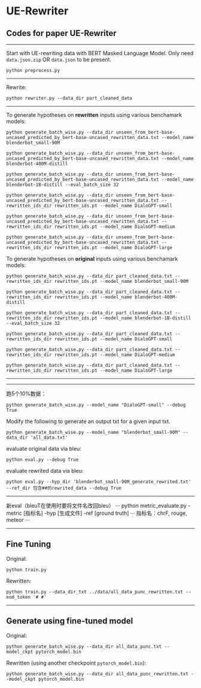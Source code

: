 # UE-Rewriter
## Codes for paper UE-Rewriter



---

Start with UE-rewriting data with BERT Masked Language Model. Only need `data.json.zip` OR `data.json` to be present.
```
python preprocess.py
```

---

Rewrite:
```
python rewriter.py --data_dir part_cleaned_data
```
<!-- 
python rewriter.py --unseen_tokenizer_name 'bert-base-uncased' --pred_model_name 'bert-base-uncased' --data_dir ../data/all_data.txt --pos_dir ../data/pos.pt --rewrite_batch_size 128

python rewriter.py --unseen_tokenizer_name 'blenderbot_small-90M' --pred_model_name 'bert-base-uncased'

python rewriter.py --unseen_tokenizer_name 'DialoGPT-small' --pred_model_name 'bert-base-uncased' -->

---

To generate hypotheses on <b>rewritten</b> inputs using various benchamark models:
```
python generate_batch_wise.py --data_dir unseen_from_bert-base-uncased_predicted_by_bert-base-uncased_rewritten_data.txt --model_name blenderbot_small-90M

python generate_batch_wise.py --data_dir unseen_from_bert-base-uncased_predicted_by_bert-base-uncased_rewritten_data.txt --model_name blenderbot-400M-distill

python generate_batch_wise.py --data_dir unseen_from_bert-base-uncased_predicted_by_bert-base-uncased_rewritten_data.txt --model_name blenderbot-1B-distill --eval_batch_size 32

python generate_batch_wise.py --data_dir unseen_from_bert-base-uncased_predicted_by_bert-base-uncased_rewritten_data.txt --rewritten_ids_dir rewritten_ids.pt --model_name DialoGPT-small

python generate_batch_wise.py --data_dir unseen_from_bert-base-uncased_predicted_by_bert-base-uncased_rewritten_data.txt --rewritten_ids_dir rewritten_ids.pt --model_name DialoGPT-medium

python generate_batch_wise.py --data_dir unseen_from_bert-base-uncased_predicted_by_bert-base-uncased_rewritten_data.txt --rewritten_ids_dir rewritten_ids.pt --model_name DialoGPT-large
```

To generate hypotheses on <b>original</b> inputs using various benchamark models:
```
python generate_batch_wise.py --data_dir part_cleaned_data.txt --rewritten_ids_dir rewritten_ids.pt --model_name blenderbot_small-90M

python generate_batch_wise.py --data_dir part_cleaned_data.txt --rewritten_ids_dir rewritten_ids.pt --model_name blenderbot-400M-distill

python generate_batch_wise.py --data_dir part_cleaned_data.txt --rewritten_ids_dir rewritten_ids.pt --model_name blenderbot-1B-distill --eval_batch_size 32

python generate_batch_wise.py --data_dir part_cleaned_data.txt --rewritten_ids_dir rewritten_ids.pt --model_name DialoGPT-small

python generate_batch_wise.py --data_dir part_cleaned_data.txt --rewritten_ids_dir rewritten_ids.pt --model_name DialoGPT-medium

python generate_batch_wise.py --data_dir part_cleaned_data.txt --rewritten_ids_dir rewritten_ids.pt --model_name DialoGPT-large
```

---
<!-- 
## For Lizzie

1. (~1h) Under codes_punc/, run the following to generate rewritten_hypotheses_by_blenderbot_small-90M.txt:
```
python generate_batch_wise.py --data_dir unseen_from_bert-base-uncased_predicted_by_bert-base-uncased_rewritten_data.txt
```

2. (~1h simultaneously) Using another command line in the same directory codes_punc/, run the following to generate original_hypotheses_by_blenderbot_small-90M.txt:
```
python generate_batch_wise.py --data_dir part_cleaned_data.txt --rewritten_ids_dir rewritten_ids.pt
```

3. Compare the evaluation of the two hypotheses with the SAME reference. Here you need to generate a txt file for reference, which include all sentences in part_cleaned_data.txt with index i+1 for i in torch.load('rewritten_ids.pt').
Use both eval.py and metric_evaluate.py. The results should be the same (otherwise there are bugs).

4. Repeat 1-3 with --model_name 'DialoGPT-small'

---

## Irrelevance

Reminder: Modify the groundtruths in eval.py for rewritten data.

Reminder: top_k is testable. -->



---

跑5个10%数据：
```
python generate_batch_wise.py --model_name "DialoGPT-small" --debug True
```

Modify the following to generate an output txt for a given input txt.
```
python generate_batch_wise.py --model_name "blenderbot_small-90M" --data_dir 'all_data.txt'
```

evaluate original data via bleu:
```
python eval.py --debug True
```
evaluate rewrited data via bleu:
```
python eval.py --hyp_dir 'blenderbot_small-90M_generate_rewrited.txt' --ref_dir 包含##的rewrited_data --debug True
```

---
新eval（bleuT在使用时要将文件名改回bleu）
···
python metric_evaluate.py -metric [指标名] -hyp [生成文件] -ref [ground truth]
···
指标名：chrF, rouge, meteor
···


---
## Fine Tuning

Original:
```
python train.py
```
Rewritten:
```
python train.py --data_dir_txt ../data/all_data_punc_rewritten.txt --eod_token '# #'
```

---
## Generate using fine-tuned model

Original:
```
python generate_batch_wise.py --data_dir all_data_punc.txt --model_ckpt pytorch_model.bin
```
Rewritten (using another checkpoint `pytorch_model.bin`):
```
python generate_batch_wise.py --data_dir all_data_punc_rewritten.txt --model_ckpt pytorch_model.bin
```
